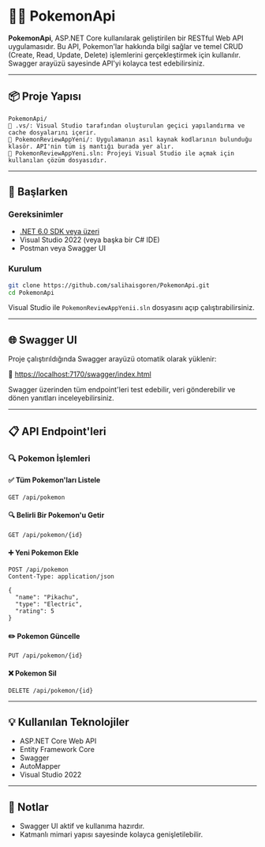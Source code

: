 # 🐱‍🏍 PokemonApi

**PokemonApi**, ASP.NET Core kullanılarak geliştirilen bir RESTful Web API uygulamasıdır. Bu API, Pokemon'lar hakkında bilgi sağlar ve temel CRUD (Create, Read, Update, Delete) işlemlerini gerçekleştirmek için kullanılır. Swagger arayüzü sayesinde API'yi kolayca test edebilirsiniz.

---

## 📦 Proje Yapısı

```
PokemonApi/
🔹 .vs/: Visual Studio tarafından oluşturulan geçici yapılandırma ve cache dosyalarını içerir.
🔹 PokemonReviewAppYeni/: Uygulamanın asıl kaynak kodlarının bulunduğu klasör. API'nin tüm iş mantığı burada yer alır.
🔹 PokemonReviewAppYeni.sln: Projeyi Visual Studio ile açmak için kullanılan çözüm dosyasıdır.
```

---

## 🚀 Başlarken

### Gereksinimler

- [.NET 6.0 SDK veya üzeri](https://dotnet.microsoft.com/en-us/download)
- Visual Studio 2022 (veya başka bir C# IDE)
-  Postman veya Swagger UI

### Kurulum

```bash
git clone https://github.com/salihaisgoren/PokemonApi.git
cd PokemonApi
```

Visual Studio ile `PokemonReviewAppYenii.sln` dosyasını açıp çalıştırabilirsiniz.

---

## 🌐 Swagger UI

Proje çalıştırıldığında Swagger arayüzü otomatik olarak yüklenir:

🔗 [https://localhost:7170/swagger/index.html](https://localhost:7170/swagger/index.html)

Swagger üzerinden tüm endpoint'leri test edebilir, veri gönderebilir ve dönen yanıtları inceleyebilirsiniz.

---

## 📋 API Endpoint'leri

### 🔍 Pokemon İşlemleri

#### ✅ Tüm Pokemon'ları Listele
```
GET /api/pokemon
```

#### 🔍 Belirli Bir Pokemon'u Getir
```
GET /api/pokemon/{id}
```

#### ➕ Yeni Pokemon Ekle
```
POST /api/pokemon
Content-Type: application/json

{
  "name": "Pikachu",
  "type": "Electric",
  "rating": 5
}
```

#### ✏️ Pokemon Güncelle
```
PUT /api/pokemon/{id}
```

#### ❌ Pokemon Sil
```
DELETE /api/pokemon/{id}
```

---

## 💡 Kullanılan Teknolojiler

- ASP.NET Core Web API
- Entity Framework Core
- Swagger 
- AutoMapper 
- Visual Studio 2022

---

## 📌 Notlar

- Swagger UI aktif ve kullanıma hazırdır.
- Katmanlı mimari yapısı sayesinde kolayca genişletilebilir.




